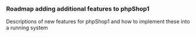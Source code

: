 ### Roadmap adding additional features to phpShop1 ###

Descriptions of new features for phpShop1 and how to implement these into a running system